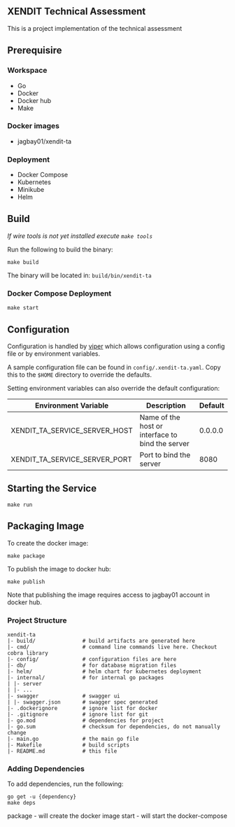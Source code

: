 XENDIT Technical Assessment
--------------------

This is a project implementation of the technical assessment 


## Prerequisire

### Workspace

- Go
- Docker
- Docker hub
- Make

### Docker images

- jagbay01/xendit-ta

### Deployment

- Docker Compose
- Kubernetes
- Minikube
- Helm

## Build
*If wire tools is not yet installed execute `make tools`*

Run the following to build the binary:

```shell
make build
```

The binary will be located in: `build/bin/xendit-ta`


### Docker Compose Deployment
```shell
make start
```


## Configuration

Configuration is handled by [viper](https://github.com/spf13/viper) which allows configuration using a config file or by environment variables.

A sample configuration file can be found in `config/.xendit-ta.yaml`. Copy this to the `$HOME` directory to override the defaults.

Setting environment variables can also override the default configuration:

| Environment Variable                 | Description                                      | Default                   |
| ------------------------------------ | ------------------------------------------------ | ------------------------- |
| XENDIT_TA_SERVICE_SERVER_HOST | Name of the host or interface to bind the server | 0.0.0.0                   |
| XENDIT_TA_SERVICE_SERVER_PORT | Port to bind the server                          | 8080                      |

## Starting the Service

```shell
make run
```

## Packaging Image

To create the docker image:

```
make package
```

To publish the image to docker hub:

```
make publish
```

Note that publishing the image requires access to jagbay01 account in docker hub.


### Project Structure

```
xendit-ta
|- build/               # build artifacts are generated here
|- cmd/                 # command line commands live here. Checkout cobra library
|- config/              # configuration files are here
|- db/                  # for database migration files
|- helm/                # helm chart for kubernetes deployment
|- internal/            # for internal go packages 
| |- server
| |- ...
|- swagger              # swagger ui
| |- swagger.json       # swagger spec generated
|- .dockerignore        # ignore list for docker
|- .gitignore           # ignore list for git
|- go.mod               # dependencies for project
|- go.sum               # checksum for dependencies, do not manually change
|- main.go              # the main go file
|- Makefile             # build scripts
|- README.md            # this file
```

### Adding Dependencies

To add dependencies, run the following:

```shell
go get -u {dependency}
make deps
``` 



package - will create the docker image
start - will start the docker-compose 